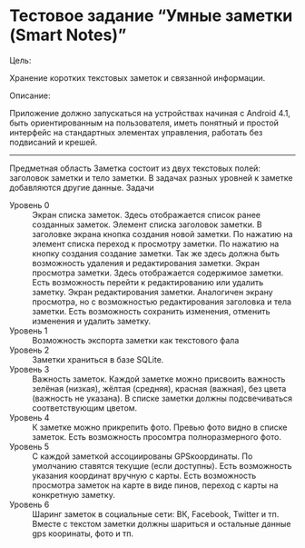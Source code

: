 # Тестовое задание “Умные заметки (Smart Notes)”
Цель: 

Хранение коротких текстовых заметок и связанной информации.

Описание: 

Приложение должно запускаться на устройствах начиная с Android 4.1, быть
ориентированным на пользователя, иметь понятный и простой интерфейс на
стандартных элементах управления, работать без подвисаний и крешей.
***
Предметная область
Заметка состоит из двух текстовых полей: заголовок заметки и тело заметки. В
задачах разных уровней к заметке добавляются другие данные.
Задачи
<dl>
  <dt>Уровень 0</dt>
  <dd>Экран списка заметок. Здесь отображается список ранее созданных заметок. Элемент
списка заголовок
заметки. В заголовке экрана кнопка
создания новой заметки. По
нажатию на элемент списка переход
к просмотру заметки. По нажатию на кнопку
создания создание
заметки. Так же здесь должна быть возможность удаления и
редактирования заметки.
Экран просмотра заметки. Здесь отображается содержимое заметки. Есть
возможность перейти к редактированию или удалить заметку.
Экран редактирования заметки. Аналогичен экрану просмотра, но с возможностью
редактирования заголовка и тела заметки. Есть возможность сохранить изменения,
отменить изменения и удалить заметку.</dd>

  <dt>Уровень 1</dt>
  <dd> Возможность экспорта заметки как текстового фала </dd>
  <dt>Уровень 2</dt>
  <dd> Заметки храниться в базе SQLite. </dd>
  <dt>Уровень 3</dt>
  <dd> Важность заметок. Каждой заметке можно присвоить важность зелёная
(низкая),
жёлтая (средняя), красная (важная), без цвета (важность не указана). В списке заметки
должны подсвечиваться соответствующим цветом. </dd>
  <dt>Уровень 4</dt>
  <dd> К заметке можно прикрепить фото. Превью фото видно в списке заметок. Есть
возможность просомтра полноразмерного фото. </dd>
  <dt>Уровень 5</dt>
  <dd> С каждой заметкой ассоциированы GPSкоординаты.
По умолчанию ставятся текущие
(если доступны). Есть возможность указания координат вручную с карты. Есть
возможность просмотра заметок на карте в виде пинов, переход с карты на конкретную
заметку. </dd>
  <dt>Уровень 6</dt>
  <dd> Шаринг заметок в социальные сети: ВК, Facebook, Twitter и тп. Вместе с текстом
заметки должны шариться и остальные данные gps
кооринаты, фото и тп. </dd>
</dl>
